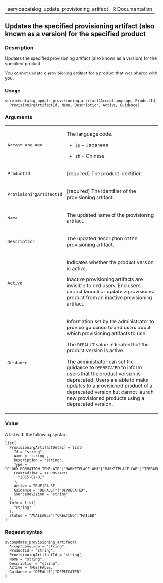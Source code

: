 <table style="width: 100%;">
<tbody>
<tr class="odd">
<td>servicecatalog_update_provisioning_artifact</td>
<td style="text-align: right;">R Documentation</td>
</tr>
</tbody>
</table>

## Updates the specified provisioning artifact (also known as a version) for the specified product

### Description

Updates the specified provisioning artifact (also known as a version)
for the specified product.

You cannot update a provisioning artifact for a product that was shared
with you.

### Usage

    servicecatalog_update_provisioning_artifact(AcceptLanguage, ProductId,
      ProvisioningArtifactId, Name, Description, Active, Guidance)

### Arguments

<table>
<colgroup>
<col style="width: 35%" />
<col style="width: 65%" />
</colgroup>
<tbody>
<tr class="odd">
<td><code
id="servicecatalog_update_provisioning_artifact_:_AcceptLanguage">AcceptLanguage</code></td>
<td><p>The language code.</p>
<ul>
<li><p><code>jp</code> - Japanese</p></li>
<li><p><code>zh</code> - Chinese</p></li>
</ul></td>
</tr>
<tr class="even">
<td><code
id="servicecatalog_update_provisioning_artifact_:_ProductId">ProductId</code></td>
<td><p>[required] The product identifier.</p></td>
</tr>
<tr class="odd">
<td><code
id="servicecatalog_update_provisioning_artifact_:_ProvisioningArtifactId">ProvisioningArtifactId</code></td>
<td><p>[required] The identifier of the provisioning artifact.</p></td>
</tr>
<tr class="even">
<td><code
id="servicecatalog_update_provisioning_artifact_:_Name">Name</code></td>
<td><p>The updated name of the provisioning artifact.</p></td>
</tr>
<tr class="odd">
<td><code
id="servicecatalog_update_provisioning_artifact_:_Description">Description</code></td>
<td><p>The updated description of the provisioning artifact.</p></td>
</tr>
<tr class="even">
<td><code
id="servicecatalog_update_provisioning_artifact_:_Active">Active</code></td>
<td><p>Indicates whether the product version is active.</p>
<p>Inactive provisioning artifacts are invisible to end users. End users
cannot launch or update a provisioned product from an inactive
provisioning artifact.</p></td>
</tr>
<tr class="odd">
<td><code
id="servicecatalog_update_provisioning_artifact_:_Guidance">Guidance</code></td>
<td><p>Information set by the administrator to provide guidance to end
users about which provisioning artifacts to use.</p>
<p>The <code>DEFAULT</code> value indicates that the product version is
active.</p>
<p>The administrator can set the guidance to <code>DEPRECATED</code> to
inform users that the product version is deprecated. Users are able to
make updates to a provisioned product of a deprecated version but cannot
launch new provisioned products using a deprecated version.</p></td>
</tr>
</tbody>
</table>

### Value

A list with the following syntax:

    list(
      ProvisioningArtifactDetail = list(
        Id = "string",
        Name = "string",
        Description = "string",
        Type = "CLOUD_FORMATION_TEMPLATE"|"MARKETPLACE_AMI"|"MARKETPLACE_CAR"|"TERRAFORM_OPEN_SOURCE",
        CreatedTime = as.POSIXct(
          "2015-01-01"
        ),
        Active = TRUE|FALSE,
        Guidance = "DEFAULT"|"DEPRECATED",
        SourceRevision = "string"
      ),
      Info = list(
        "string"
      ),
      Status = "AVAILABLE"|"CREATING"|"FAILED"
    )

### Request syntax

    svc$update_provisioning_artifact(
      AcceptLanguage = "string",
      ProductId = "string",
      ProvisioningArtifactId = "string",
      Name = "string",
      Description = "string",
      Active = TRUE|FALSE,
      Guidance = "DEFAULT"|"DEPRECATED"
    )
